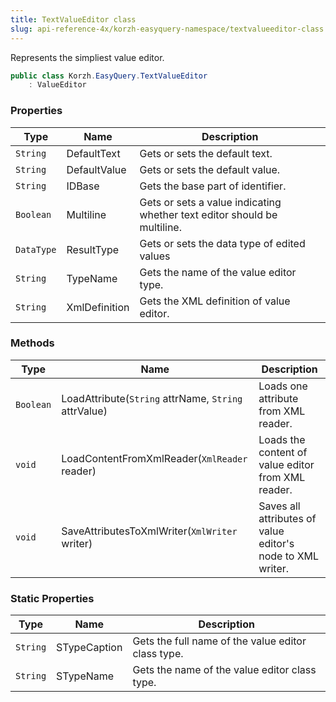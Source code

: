 ```yaml
---
title: TextValueEditor class
slug: api-reference-4x/korzh-easyquery-namespace/textvalueeditor-class
---
```


Represents the simpliest value editor.
```csharp
public class Korzh.EasyQuery.TextValueEditor
    : ValueEditor

```

### Properties

| Type | Name | Description | 
| --- | --- | --- | 
| `String` | DefaultText | Gets or sets the default text. | 
| `String` | DefaultValue | Gets or sets the default value. | 
| `String` | IDBase | Gets the base part of identifier. | 
| `Boolean` | Multiline | Gets or sets a value indicating whether text editor should be multiline. | 
| `DataType` | ResultType | Gets or sets the data type of edited values | 
| `String` | TypeName | Gets the name of the value editor type. | 
| `String` | XmlDefinition | Gets the XML definition of value editor. | 


### Methods

| Type | Name | Description | 
| --- | --- | --- | 
| `Boolean` | LoadAttribute(`String` attrName, `String` attrValue) | Loads one attribute from XML reader. | 
| `void` | LoadContentFromXmlReader(`XmlReader` reader) | Loads the content of value editor from XML reader. | 
| `void` | SaveAttributesToXmlWriter(`XmlWriter` writer) | Saves all attributes of value editor's node to XML writer. | 


### Static Properties

| Type | Name | Description | 
| --- | --- | --- | 
| `String` | STypeCaption | Gets the full name of the value editor class type. | 
| `String` | STypeName | Gets the name of the value editor class type. |